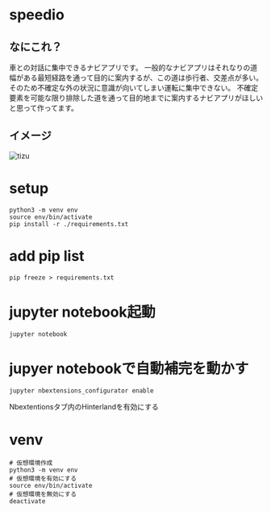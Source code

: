 # speedio

## なにこれ？
車との対話に集中できるナビアプリです。
一般的なナビアプリはそれなりの道幅がある最短経路を通って目的に案内するが、この道は歩行者、交差点が多い。
そのため不確定な外の状況に意識が向いてしまい運転に集中できない。
不確定要素を可能な限り排除した道を通って目的地までに案内するナビアプリがほしいと思って作ってます。


## イメージ
![tizu](https://github.com/ritogk/speedio/assets/72111956/45f0e260-7a98-4e1a-8178-4b9bad5fdb3b)

# setup
```
python3 -m venv env
source env/bin/activate
pip install -r ./requirements.txt
```

# add pip list
```
pip freeze > requirements.txt
```

# jupyter notebook起動
```
jupyter notebook
```

# jupyer notebookで自動補完を動かす
```
jupyter nbextensions_configurator enable

```
Nbextentionsタブ内のHinterlandを有効にする

# venv
```
# 仮想環境作成
python3 -m venv env
# 仮想環境を有効にする
source env/bin/activate
# 仮想環境を無効にする
deactivate
```
